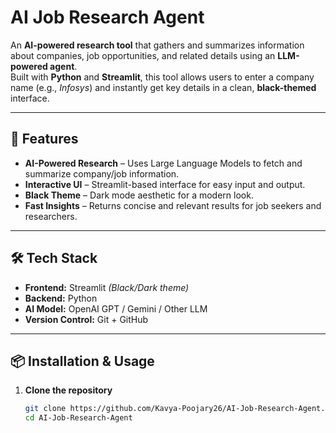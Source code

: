 #  AI Job Research Agent

An **AI-powered research tool** that gathers and summarizes information about companies, job opportunities, and related details using an **LLM-powered agent**.  
Built with **Python** and **Streamlit**, this tool allows users to enter a company name (e.g., *Infosys*) and instantly get key details in a clean, **black-themed** interface.

---

## 🚀 Features
- **AI-Powered Research** – Uses Large Language Models to fetch and summarize company/job information.  
- **Interactive UI** – Streamlit-based interface for easy input and output.  
- **Black Theme** – Dark mode aesthetic for a modern look.  
- **Fast Insights** – Returns concise and relevant results for job seekers and researchers.  

---

## 🛠 Tech Stack
- **Frontend:** Streamlit *(Black/Dark theme)*  
- **Backend:** Python  
- **AI Model:** OpenAI GPT / Gemini / Other LLM  
- **Version Control:** Git + GitHub  

---

## 📦 Installation & Usage
1. **Clone the repository**  
   ```bash
   git clone https://github.com/Kavya-Poojary26/AI-Job-Research-Agent.git
   cd AI-Job-Research-Agent

